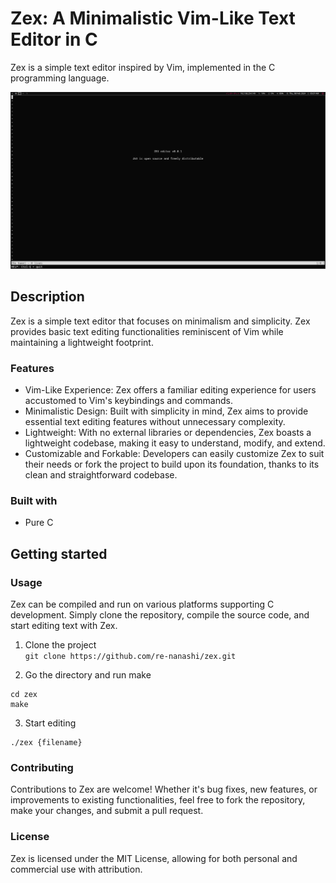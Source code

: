 # Zex: A Minimalistic Vim-Like Text Editor in C

Zex is a simple text editor inspired by Vim, implemented in the C programming language.

<p align="center">
    <img src="./docs/zex.png" />
</p>

## Description

Zex is a simple text editor that focuses on minimalism and simplicity. Zex provides basic text editing functionalities reminiscent of Vim while maintaining a lightweight footprint.

### Features

- Vim-Like Experience: Zex offers a familiar editing experience for users accustomed to Vim's keybindings and commands.
- Minimalistic Design: Built with simplicity in mind, Zex aims to provide essential text editing features without unnecessary complexity.
- Lightweight: With no external libraries or dependencies, Zex boasts a lightweight codebase, making it easy to understand, modify, and extend.
- Customizable and Forkable: Developers can easily customize Zex to suit their needs or fork the project to build upon its foundation, thanks to its clean and straightforward codebase.

### Built with

- Pure C

## Getting started

### Usage

Zex can be compiled and run on various platforms supporting C development. Simply clone the repository, compile the source code, and start editing text with Zex.

1. Clone the project <br>
   `git clone https://github.com/re-nanashi/zex.git`

2. Go the directory and run make

```
cd zex
make
```

3. Start editing

```
./zex {filename}
```

### Contributing

Contributions to Zex are welcome! Whether it's bug fixes, new features, or improvements to existing functionalities, feel free to fork the repository, make your changes, and submit a pull request.

### License

Zex is licensed under the MIT License, allowing for both personal and commercial use with attribution.
